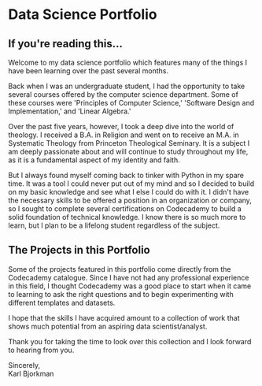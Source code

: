 # Data Science Portfolio

## If you're reading this...
Welcome to my data science portfolio which features many of the things I have been learning over the past several months.

Back when I was an undergraduate student, I had the opportunity to take several courses offered by the computer science department. Some of these courses were 'Principles of Computer Science,' 'Software Design and Implementation,' and 'Linear Algebra.'

Over the past five years, however, I took a deep dive into the world of theology. I received a B.A. in Religion and went on to receive an M.A. in Systematic Theology from Princeton Theological Seminary. It is a subject I am deeply passionate about and will continue to study throughout my life, as it is a fundamental aspect of my identity and faith.

But I always found myself coming back to tinker with Python in my spare time. It was a tool I could never put out of my mind and so I decided to build on my basic knowledge and see what I else I could do with it. I didn't have the necessary skills to be offered a position in an organization or company, so I sought to complete several certifications on Codecademy to build a solid foundation of technical knowledge. I know there is so much more to learn, but I plan to be a lifelong student regardless of the subject.

## The Projects in this Portfolio

Some of the projects featured in this portfolio come directly from the Codecademy catalogue. Since I have not had any professional experience in this field, I thought Codecademy was a good place to start when it came to learning to ask the right questions and to begin experimenting with different templates and datasets.

I hope that the skills I have acquired amount to a collection of work that shows much potential from an aspiring data scientist/analyst.

Thank you for taking the time to look over this collection and I look forward to hearing from you.

Sincerely, \
Karl Bjorkman